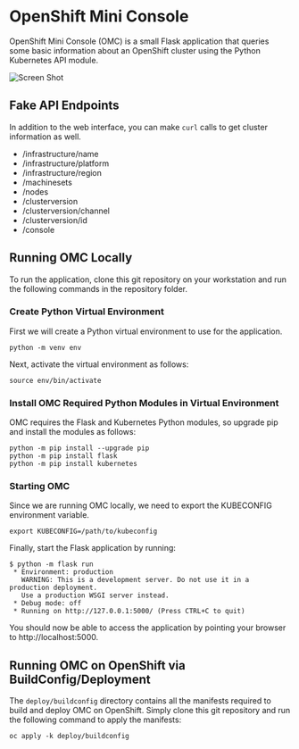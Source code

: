# OpenShift Mini Console

OpenShift Mini Console (OMC) is a small Flask application that queries some basic information about an OpenShift cluster using the Python Kubernetes API module.

![Screen Shot](/doc/interface.jpg)

## Fake API Endpoints

In addition to the web interface, you can make `curl` calls to get cluster information as well.

- /infrastructure/name
- /infrastructure/platform
- /infrastructure/region
- /machinesets
- /nodes
- /clusterversion
- /clusterversion/channel
- /clusterversion/id
- /console

## Running OMC Locally

To run the application, clone this git repository on your workstation and run the following commands in the repository folder.

### Create Python Virtual Environment

First we will create a Python virtual environment to use for the application.

```console
python -m venv env
```

Next, activate the virtual environment as follows:

```console
source env/bin/activate
```

### Install OMC Required Python Modules in Virtual Environment

OMC requires the Flask and Kubernetes Python modules, so upgrade pip and install the modules as follows:

```console
python -m pip install --upgrade pip
python -m pip install flask
python -m pip install kubernetes
```
### Starting OMC

Since we are running OMC locally, we need to export the KUBECONFIG environment variable.

```console
export KUBECONFIG=/path/to/kubeconfig
```

Finally, start the Flask application by running:

```console
$ python -m flask run
 * Environment: production
   WARNING: This is a development server. Do not use it in a production deployment.
   Use a production WSGI server instead.
 * Debug mode: off
 * Running on http://127.0.0.1:5000/ (Press CTRL+C to quit)
```

You should now be able to access the application by pointing your browser to http://localhost:5000.

## Running OMC on OpenShift via BuildConfig/Deployment

The `deploy/buildconfig` directory contains all the manifests required to build and deploy OMC on OpenShift. Simply clone this git repository and run the following command to apply the manifests:

```console
oc apply -k deploy/buildconfig
```

